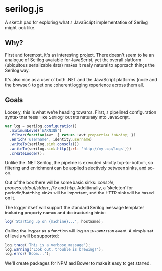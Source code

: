 serilog.js
==========

A sketch pad for exploring what a JavaScript implementation of Serilog might look like.

Why?
----

First and foremost, it's an interesting project. There doesn't seem to be an analogue of Serilog available for JavaScript, yet the overall platform (ubiquitous serializable data) makes it really natural to approach things the Serilog way.

It's also nice as a user of both .NET and the JavaScript platforms (node and the browser) to get one coherent logging experience across them all.

Goals
-----

Loosely, this is what we're heading towards. First, a pipelined configuration syntax that feels 'like Serilog' but fits naturally into JavaScript.

```js
var log = serilog.configuration()
  .minimumLevel('WARNING')
  .filter(function(evt) { return !evt.properties.isNoisy; })
  .enrich('username', identity.username)
  .writeTo(serilog.sink.console())
  .writeTo(serilog.sink.http({url: 'http://my-app/logs'}))
  .createLogger();
```

Unlike the .NET Serilog, the pipeline is executed strictly top-to-bottom, so filtering and enrichment can be applied selectively between sinks, and so-on.

Out of the box there will be some basic sinks: _console_, _process.stdout/stderr_, _file_ and _http_. Additionally, a 'skeleton' for periodic/batching sinks will be important, and the HTTP sink will be based on it.

The logger itself will support the standard Serilog message templates including property names and destructuring hints:

```js
log('Starting up on {machine}...', hostname);
```

Calling the logger as a function will log an `INFORMATION` event. A simple set of levels will be supported:

```js
log.trace('This is a verbose message');
log.warning('Look out, trouble is brewing!');
log.error('Boom...');
```

We'll create packages for NPM and Bower to make it easy to get started.
